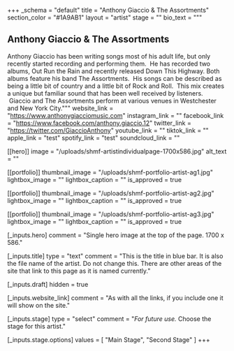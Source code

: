 +++
_schema = "default"
title = "Anthony Giaccio & The Assortments"
section_color = "#1A9AB1"
layout = "artist"
stage = ""
bio_text = """
## Anthony Giaccio & The Assortments

Anthony Giaccio has been writing songs most of his adult life, but only recently started recording and performing them. &nbsp;He has recorded two albums, Out Run the Rain and recently released Down This Highway. Both albums feature his band The Assortments. &nbsp;His songs can be described as being a little bit of country and a little bit of Rock and Roll. &nbsp;This mix creates a unique but familiar sound that has been well received by listeners. &nbsp;Giaccio and The Assortments perform at various venues in Westchester and New York City."""
website_link = "https://www.anthonygiacciomusic.com"
instagram_link = ""
facebook_link = "https://www.facebook.com/anthony.giaccio.12"
twitter_link = "https://twitter.com/GiaccioAnthony"
youtube_link = ""
tiktok_link = ""
apple_link = "test"
spotify_link = "test"
soundcloud_link = ""

[[hero]]
image = "/uploads/shmf-artistindividualpage-1700x586.jpg"
alt_text = ""

[[portfolio]]
thumbnail_image = "/uploads/shmf-portfolio-artist-ag1.jpg"
lightbox_image = ""
lightbox_caption = ""
is_approved = true

[[portfolio]]
thumbnail_image = "/uploads/shmf-portfolio-artist-ag2.jpg"
lightbox_image = ""
lightbox_caption = ""
is_approved = true

[[portfolio]]
thumbnail_image = "/uploads/shmf-portfolio-artist-ag3.jpg"
lightbox_image = ""
lightbox_caption = ""
is_approved = true

[_inputs.hero]
comment = "Single hero image at the top of the page. 1700 x 586."

[_inputs.title]
type = "text"
comment = "This is the title in blue bar. It is also the file name of the artist. Do not change this. There are other areas of the site that link to this page as it is named currently."

[_inputs.draft]
hidden = true

[_inputs.website_link]
comment = "As with all the links, if you include one it will show on the site."

[_inputs.stage]
type = "select"
comment = "_For future use._ Choose the stage for this artist."

  [_inputs.stage.options]
  values = [ "Main Stage", "Second Stage" ]
+++
